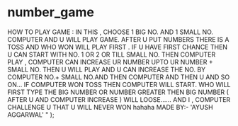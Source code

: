 # number_game

HOW TO PLAY GAME : IN THIS , CHOOSE 1 BIG NO. AND 1 SMALL NO.  COMPUTER AND U WILL PLAY GAME.  AFTER U PUT NUMBERS THERE IS A TOSS AND WHO WON WILL PLAY FIRST .  IF U HAVE FIRST CHANCE THEN U CAN START WITH NO. 1 OR 2 OR TILL SMALL NO. THEN COMPUTER PLAY , COMPUTER CAN INCREASE  UR NUMBER UPTO UR NUMBER + SMALL NO. THEN U WILL  PLAY AND U CAN INCREASE THE NO. BY COMPUTER NO.+ SMALL NO.AND THEN COMPUTER AND THEN U AND SO ON... IF COMPUTER WON TOSS THEN COMPUTER WILL START.  WHO WILL FIRST TYPE THE BIG NUMBER OR NUMBER GREATER THEN BIG NUMBER ( AFTER U AND COMPUTER INCREASE ) WILL  LOOSE...... AND I , COMPUTER CHALLENGE U THAT U WILL NEVER WON hahaha MADE BY:- 'AYUSH AGGARWAL' " );
